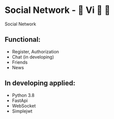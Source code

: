 # Social Network - 💬 Vi 💬 👋
Social Network
## Functional:
* Register, Authorization
* Chat (in developing)
* Friends
* News 
## In developing applied:
+ Python 3.8
+ FastApi
+ WebSocket
+ Simplejwt 
